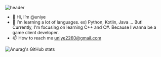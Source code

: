 ![header](https://capsule-render.vercel.app/api?type=Waving&color=random&height=300&section=header&text=uni%20ye&fontSize=90)


- 👋 Hi, I’m @uniye
- 🌱 I’m learning a lot of languages. ex) Python, Kotlin, Java ...
      But! Currently, I'm focusing on learning C++ and C#. Because I wanna be a game client developer.
- 📫 How to reach me uniye2260@gmail.com


![Anurag's GitHub stats](https://github-readme-stats.vercel.app/api?username=uniye&show_icons=true&theme=great-gatsby)
